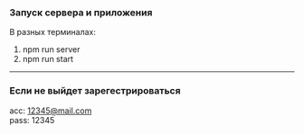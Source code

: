 ### Запуск сервера и приложения
В разных терминалах:
1. npm run server
2. npm run start

---

### Если не выйдет зарегестрироваться  
acc: 12345@mail.com  
pass: 12345
